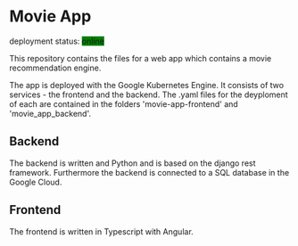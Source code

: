 # Movie App

deployment status: <span style="background-color:green;">online</span>

This repository contains the files for a web app which contains a movie recommendation engine.

The app is deployed with the Google Kubernetes Engine. It consists of two services - the frontend and the backend. The .yaml files for the deyploment of each are contained in the folders 'movie-app-frontend' and 'movie_app_backend'.

## Backend

The backend is written and Python and is based on the django rest framework. Furthermore the backend is connected to a SQL database in the Google Cloud.

## Frontend

The frontend is written in Typescript with Angular.